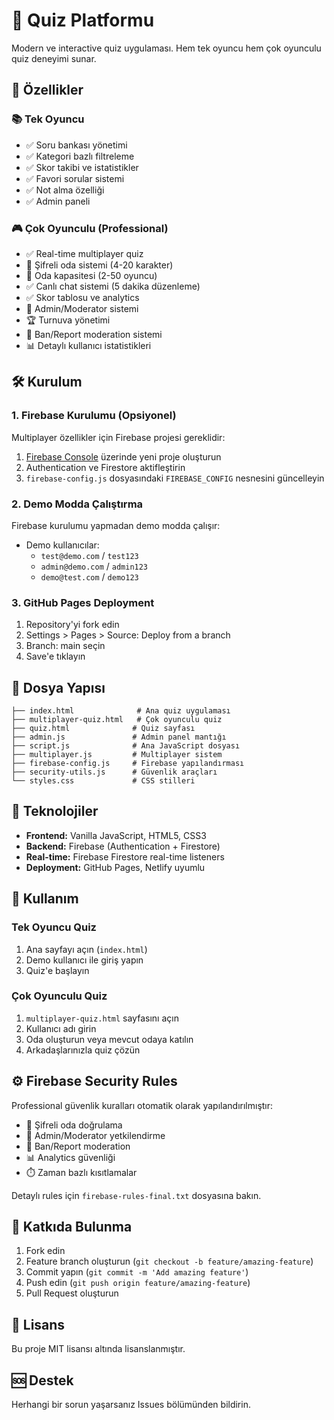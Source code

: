# 🎯 Quiz Platformu

Modern ve interactive quiz uygulaması. Hem tek oyuncu hem çok oyunculu quiz deneyimi sunar.

## 🚀 Özellikler

### 📚 Tek Oyuncu
- ✅ Soru bankası yönetimi
- ✅ Kategori bazlı filtreleme  
- ✅ Skor takibi ve istatistikler
- ✅ Favori sorular sistemi
- ✅ Not alma özelliği
- ✅ Admin paneli

### 🎮 Çok Oyunculu (Professional)
- ✅ Real-time multiplayer quiz
- 🔐 Şifreli oda sistemi (4-20 karakter)
- 👥 Oda kapasitesi (2-50 oyuncu)
- ✅ Canlı chat sistemi (5 dakika düzenleme)
- ✅ Skor tablosu ve analytics
- 👑 Admin/Moderator sistemi
- 🏆 Turnuva yönetimi
- 🚫 Ban/Report moderation sistemi
- 📊 Detaylı kullanıcı istatistikleri

## 🛠️ Kurulum

### 1. Firebase Kurulumu (Opsiyonel)
Multiplayer özellikler için Firebase projesi gereklidir:

1. [Firebase Console](https://console.firebase.google.com/) üzerinde yeni proje oluşturun
2. Authentication ve Firestore aktifleştirin
3. `firebase-config.js` dosyasındaki `FIREBASE_CONFIG` nesnesini güncelleyin

### 2. Demo Modda Çalıştırma
Firebase kurulumu yapmadan demo modda çalışır:
- Demo kullanıcılar: 
  - `test@demo.com` / `test123`
  - `admin@demo.com` / `admin123`
  - `demo@test.com` / `demo123`

### 3. GitHub Pages Deployment
1. Repository'yi fork edin
2. Settings > Pages > Source: Deploy from a branch
3. Branch: main seçin
4. Save'e tıklayın

## 📁 Dosya Yapısı

```
├── index.html              # Ana quiz uygulaması
├── multiplayer-quiz.html   # Çok oyunculu quiz
├── quiz.html              # Quiz sayfası  
├── admin.js               # Admin panel mantığı
├── script.js              # Ana JavaScript dosyası
├── multiplayer.js         # Multiplayer sistem
├── firebase-config.js     # Firebase yapılandırması
├── security-utils.js      # Güvenlik araçları
└── styles.css             # CSS stilleri
```

## 🔧 Teknolojiler

- **Frontend:** Vanilla JavaScript, HTML5, CSS3
- **Backend:** Firebase (Authentication + Firestore)
- **Real-time:** Firebase Firestore real-time listeners
- **Deployment:** GitHub Pages, Netlify uyumlu

## 🎯 Kullanım

### Tek Oyuncu Quiz
1. Ana sayfayı açın (`index.html`)
2. Demo kullanıcı ile giriş yapın
3. Quiz'e başlayın

### Çok Oyunculu Quiz  
1. `multiplayer-quiz.html` sayfasını açın
2. Kullanıcı adı girin
3. Oda oluşturun veya mevcut odaya katılın
4. Arkadaşlarınızla quiz çözün

## ⚙️ Firebase Security Rules

Professional güvenlik kuralları otomatik olarak yapılandırılmıştır:
- 🔐 Şifreli oda doğrulama
- 👑 Admin/Moderator yetkilendirme  
- 🚫 Ban/Report moderation
- 📊 Analytics güvenliği
- ⏱️ Zaman bazlı kısıtlamalar

Detaylı rules için `firebase-rules-final.txt` dosyasına bakın.

## 🤝 Katkıda Bulunma

1. Fork edin
2. Feature branch oluşturun (`git checkout -b feature/amazing-feature`)
3. Commit yapın (`git commit -m 'Add amazing feature'`)
4. Push edin (`git push origin feature/amazing-feature`)
5. Pull Request oluşturun

## 📝 Lisans

Bu proje MIT lisansı altında lisanslanmıştır.

## 🆘 Destek

Herhangi bir sorun yaşarsanız Issues bölümünden bildirin.